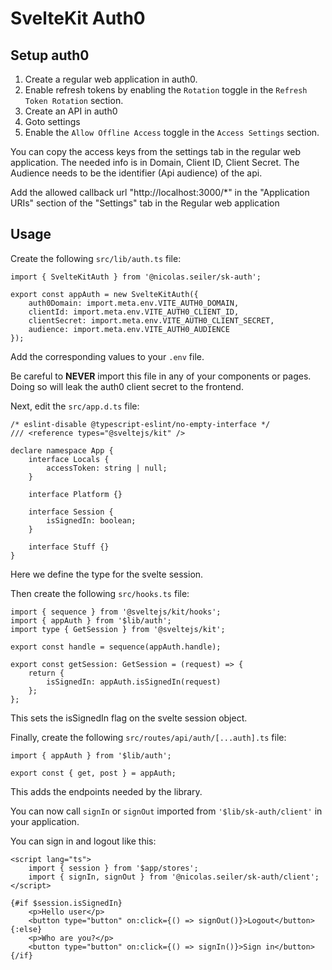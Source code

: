 # SvelteKit Auth0

## Setup auth0

1. Create a regular web application in auth0.
2. Enable refresh tokens by enabling the `Rotation` toggle in the `Refresh Token Rotation` section.
3. Create an API in auth0
4. Goto settings
5. Enable the `Allow Offline Access` toggle in the `Access Settings` section.

You can copy the access keys from the settings tab in the regular web application.
The needed info is in Domain, Client ID, Client Secret.
The Audience needs to be the identifier (Api audience) of the api.

Add the allowed callback url "http://localhost:3000/\*" in the "Application URIs" section of the "Settings" tab in the Regular web application

## Usage

Create the following `src/lib/auth.ts` file:

```TS
import { SvelteKitAuth } from '@nicolas.seiler/sk-auth';

export const appAuth = new SvelteKitAuth({
	auth0Domain: import.meta.env.VITE_AUTH0_DOMAIN,
	clientId: import.meta.env.VITE_AUTH0_CLIENT_ID,
	clientSecret: import.meta.env.VITE_AUTH0_CLIENT_SECRET,
	audience: import.meta.env.VITE_AUTH0_AUDIENCE
});
```

Add the corresponding values to your `.env` file.

Be careful to **NEVER** import this file in any of your components or pages. Doing so will leak the auth0 client secret to the frontend.

Next, edit the `src/app.d.ts` file:

```TS
/* eslint-disable @typescript-eslint/no-empty-interface */
/// <reference types="@sveltejs/kit" />

declare namespace App {
	interface Locals {
		accessToken: string | null;
	}

	interface Platform {}

	interface Session {
		isSignedIn: boolean;
	}

	interface Stuff {}
}
```

Here we define the type for the svelte session.

Then create the following `src/hooks.ts` file:

```TS
import { sequence } from '@sveltejs/kit/hooks';
import { appAuth } from '$lib/auth';
import type { GetSession } from '@sveltejs/kit';

export const handle = sequence(appAuth.handle);

export const getSession: GetSession = (request) => {
	return {
		isSignedIn: appAuth.isSignedIn(request)
	};
};
```

This sets the isSignedIn flag on the svelte session object.

Finally, create the following `src/routes/api/auth/[...auth].ts` file:

```TS
import { appAuth } from '$lib/auth';

export const { get, post } = appAuth;
```

This adds the endpoints needed by the library.

You can now call `signIn` or `signOut` imported from `'$lib/sk-auth/client'` in your application.

You can sign in and logout like this:

```SVELTE
<script lang="ts">
	import { session } from '$app/stores';
	import { signIn, signOut } from '@nicolas.seiler/sk-auth/client';
</script>

{#if $session.isSignedIn}
	<p>Hello user</p>
	<button type="button" on:click={() => signOut()}>Logout</button>
{:else}
	<p>Who are you?</p>
	<button type="button" on:click={() => signIn()}>Sign in</button>
{/if}
```
